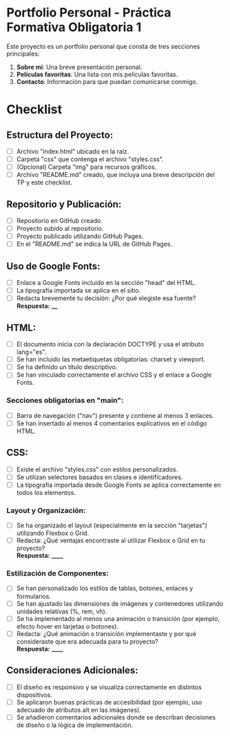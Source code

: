 # Portfolio Personal - Práctica Formativa Obligatoria 1

Este proyecto es un portfolio personal que consta de tres secciones principales:

1. **Sobre mí**: Una breve presentación personal.
2. **Películas favoritas**: Una lista con mis películas favoritas.
3. **Contacto**: Información para que puedan comunicarse conmigo.

# Checklist

## Estructura del Proyecto:

- [ ] Archivo "index.html" ubicado en la raíz.
- [ ] Carpeta "css" que contenga el archivo "styles.css".
- [ ] (Opcional) Carpeta "img" para recursos gráficos.
- [ ] Archivo "README.md" creado, que incluya una breve descripción del TP y este checklist.

## Repositorio y Publicación:

- [ ] Repositorio en GitHub creado.
- [ ] Proyecto subido al repositorio.
- [ ] Proyecto publicado utilizando GitHub Pages.
- [ ] En el "README.md" se indica la URL de GitHub Pages.

## Uso de Google Fonts:

- [ ] Enlace a Google Fonts incluido en la sección "head" del HTML.
- [ ] La tipografía importada se aplica en el sitio.
- [ ] Redacta brevemente tu decisión: ¿Por qué elegiste esa fuente?  
      **Respuesta:** ****************************\_\_****************************

## HTML:

- [ ] El documento inicia con la declaración DOCTYPE y usa el atributo lang="es".
- [ ] Se han incluido las metaetiquetas obligatorias: charset y viewport.
- [ ] Se ha definido un título descriptivo.
- [ ] Se han vinculado correctamente el archivo CSS y el enlace a Google Fonts.

### Secciones obligatorias en "main":

- [ ] Barra de navegación ("nav") presente y contiene al menos 3 enlaces.
- [ ] Se han insertado al menos 4 comentarios explicativos en el código HTML.

## CSS:

- [ ] Existe el archivo "styles.css" con estilos personalizados.
- [ ] Se utilizan selectores basados en clases e identificadores.
- [ ] La tipografía importada desde Google Fonts se aplica correctamente en todos los elementos.

### Layout y Organización:

- [ ] Se ha organizado el layout (especialmente en la sección "tarjetas") utilizando Flexbox o Grid.
- [ ] Redacta: ¿Qué ventajas encontraste al utilizar Flexbox o Grid en tu proyecto?  
      **Respuesta:** **************************\_\_\_\_**************************

### Estilización de Componentes:

- [ ] Se han personalizado los estilos de tablas, botones, enlaces y formularios.
- [ ] Se han ajustado las dimensiones de imágenes y contenedores utilizando unidades relativas (%, rem, vh).
- [ ] Se ha implementado al menos una animación o transición (por ejemplo, efecto hover en tarjetas o botones).
- [ ] Redacta: ¿Qué animación o transición implementaste y por qué consideraste que era adecuada para tu proyecto?  
      **Respuesta:** **************************\_\_\_\_**************************

## Consideraciones Adicionales:

- [ ] El diseño es responsivo y se visualiza correctamente en distintos dispositivos.
- [ ] Se aplicaron buenas prácticas de accesibilidad (por ejemplo, uso adecuado de atributos alt en las imágenes).
- [ ] Se añadieron comentarios adicionales donde se describan decisiones de diseño o la lógica de implementación.
